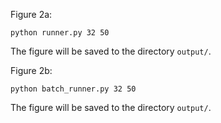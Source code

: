 Figure 2a:
```
python runner.py 32 50
```
The figure will be saved to the directory ```output/```.

Figure 2b:
```
python batch_runner.py 32 50
```
The figure will be saved to the directory ```output/```.
